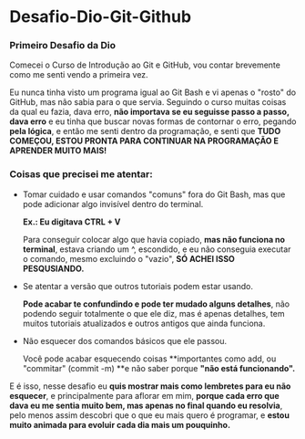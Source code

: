 # Desafio-Dio-Git-Github
###  Primeiro Desafio  da Dio 

Comecei o Curso de Introdução ao Git e GitHub, vou contar brevemente como me senti vendo a primeira vez.

Eu nunca tinha visto um programa igual ao Git Bash e vi apenas o "rosto" do GitHub, mas não sabia para o que servia. Seguindo o curso muitas coisas da qual eu fazia, dava erro, **não importava se eu seguisse passo a passo, dava erro** e eu tinha que buscar novas formas de contornar o erro, pegando **pela lógica**, e então me senti dentro da programação, e senti que **TUDO COMEÇOU, ESTOU PRONTA PARA CONTINUAR NA PROGRAMAÇÃO E APRENDER MUITO MAIS!** 

###   Coisas que precisei me atentar:

* Tomar cuidado e usar comandos "comuns" fora do Git Bash, mas que pode adicionar algo invisível dentro do terminal.

  **Ex.: Eu digitava CTRL + V**

  Para conseguir colocar algo que havia copiado, **mas não funciona no terminal**, estava criando um ^, escondido, e eu não conseguia executar o comando, mesmo excluindo o "vazio", **SÓ ACHEI ISSO PESQUSIANDO.**



* Se atentar a versão que outros tutoriais podem estar usando.

  **Pode acabar te confundindo e pode ter mudado alguns detalhes**, não podendo seguir totalmente o que ele diz, mas é apenas detalhes, tem muitos tutoriais atualizados e outros antigos que ainda funciona.



* Não esquecer dos comandos básicos que ele passou.

  Você pode acabar esquecendo coisas **importantes como add, ou "commitar" (commit -m) **e não saber porque **"não está funcionando".**



E é isso, nesse desafio eu **quis mostrar mais como lembretes para eu não esquecer**, e principalmente para aflorar em mim, **porque cada erro que dava eu me sentia muito bem, mas apenas no final quando eu resolvia**, pelo menos assim descobri que o que eu mais quero é programar, e **estou muito animada para evoluir cada dia mais um pouquinho.**
